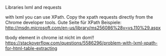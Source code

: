 Libraries
lxml and requests

with lxml you can use XPath.
Copy the xpath requests directly from the Chrome developer tools.
Gute Seite für XPath Beispiele:
http://msdn.microsoft.com/en-us/library/ms256086%28v=vs.110%29.aspx

tbody element in chrome ist nicht im dom!!
https://stackoverflow.com/questions/5586296/problem-with-lxml-xpath-for-html-table-extracting


